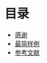 # 目录

- [感谢](./content/dedicate.md)
- [最简样例](./content/simple-demo.md)
- [参考文献](./content/references.md)